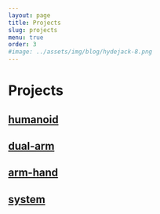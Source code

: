 ```yaml
---
layout: page
title: Projects
slug: projects
menu: true
order: 3
#image: ../assets/img/blog/hydejack-8.png
---
```


# Projects

## [humanoid][humanoid]

## [dual-arm][dualarm]

## [arm-hand][armhand]

## [system][system]


[humanoid]: ../_featured_tags/humanoid.md
[dualarm]: ../_featured_tags/dualarm.md
[armhand]: ../_featured_tags/armhand.md
[system]: ../_featured_tags/system.md